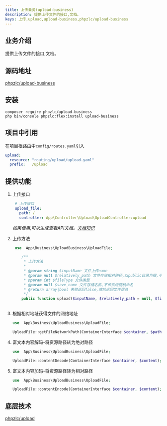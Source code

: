 ```yaml
---
title: 上传业务(upload-business)
description: 提供上传文件的接口,文档。
keys: 上传,upload,upload-business,phpzlc/upload-business
---
```


## 业务介绍

提供上传文件的接口,文档。

## 源码地址

[phpzlc/upload-business](https://github.com/phpzlc/upload-business)

## 安装

```shell
composer require phpzlc/upload-business
php bin/console phpzlc:flex:install upload-business
```

## 项目中引用

在项目根路由中`config/routes.yaml`引入

```yaml
upload:
  resource: "routing/upload/upload.yaml"
  prefix:   /upload
```

## 提供功能

1. 上传接口
  
   ```yaml
    # 上传接口
    upload_file:
      path: /
      controller: App\Controller\Upload\UploadController:upload
   ```

    _如果使用,可以生成查看API文档。[文档知识](/document-bundle/index.markdown)_
    
2. 上传方法

   ```php
    use  App\Business\UploadBusiness\UploadFile;
   
       /**
        * 上传方法
        *
        * @param string $inputName 文件上传name
        * @param null $relatively_path 文件存储相对路径,以public目录为根,不穿默认upload
        * @param int $fileType 文件类型
        * @param null $save_name 文件存储名称,不传系统随机命名
        * @return array|bool 失败返回false,成功返回文件信息
        */
       public function upload($inputName, $relatively_path = null, $fileType = self::TYPE_IMAGE, $save_name = null)
    
   ```
3. 根据相对地址获得文件的网络地址

   ```php
   use  App\Business\UploadBusiness\UploadFile;
   
   UploadFile::getFileNetworkPath(ContainerInterface $container, $path);
   ```

4. 富文本内容解码-将资源路径转为绝对路径

   ```php
   use  App\Business\UploadBusiness\UploadFile;
   
   UploadFile::contentDecode(ContainerInterface $container, $content);
   ```

5. 富文本内容加码-将资源路径转为相对路径

   ```php
   use  App\Business\UploadBusiness\UploadFile;
   
   UploadFile::contentEncode(ContainerInterface $container, $content);
   ```

## 底层技术

   [phpzlc/upload](/upload/index.markdown)

